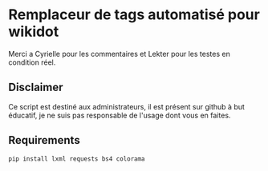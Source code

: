 # Remplaceur de tags automatisé pour wikidot
Merci a Cyrielle pour les commentaires et Lekter pour les testes en condition réel.

## Disclaimer
Ce script est destiné aux administrateurs, il est présent sur github à but éducatif, je ne suis pas responsable de l'usage dont vous en faites.

## Requirements
```
pip install lxml requests bs4 colorama
```
